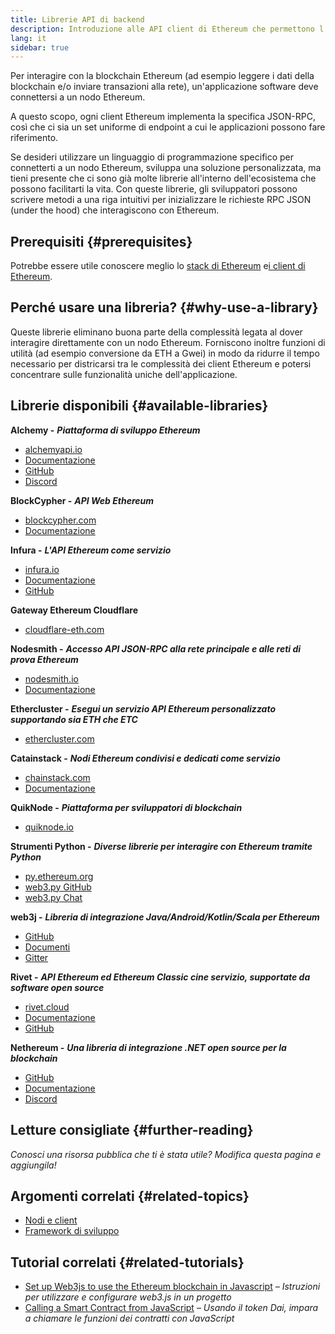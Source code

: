 ```yaml
---
title: Librerie API di backend
description: Introduzione alle API client di Ethereum che permettono l'interazione tra un'applicazione con la blockchain.
lang: it
sidebar: true
---
```


Per interagire con la blockchain Ethereum (ad esempio leggere i dati della blockchain e/o inviare transazioni alla rete), un'applicazione software deve connettersi a un nodo Ethereum.

A questo scopo, ogni client Ethereum implementa la specifica JSON-RPC, così che ci sia un set uniforme di endpoint a cui le applicazioni possono fare riferimento.

Se desideri utilizzare un linguaggio di programmazione specifico per connetterti a un nodo Ethereum, sviluppa una soluzione personalizzata, ma tieni presente che ci sono già molte librerie all'interno dell'ecosistema che possono facilitarti la vita. Con queste librerie, gli sviluppatori possono scrivere metodi a una riga intuitivi per inizializzare le richieste RPC JSON (under the hood) che interagiscono con Ethereum.

## Prerequisiti {#prerequisites}

Potrebbe essere utile conoscere meglio lo [stack di Ethereum](/developers/docs/ethereum-stack/) e[i client di Ethereum](/docs/nodes-and-clients/).

## Perché usare una libreria? {#why-use-a-library}

Queste librerie eliminano buona parte della complessità legata al dover interagire direttamente con un nodo Ethereum. Forniscono inoltre funzioni di utilità (ad esempio conversione da ETH a Gwei) in modo da ridurre il tempo necessario per districarsi tra le complessità dei client Ethereum e potersi concentrare sulle funzionalità uniche dell'applicazione.

## Librerie disponibili {#available-libraries}

<!-- TODO separate APIs-as-a-service vs. connect your own -->

**Alchemy -** **_Piattaforma di sviluppo Ethereum_**

- [alchemyapi.io](https://alchemyapi.io)
- [Documentazione](https://docs.alchemyapi.io/)
- [GitHub](https://github.com/alchemyplatform)
- [Discord](https://discord.gg/kwqVnrA)

**BlockCypher -** **_API Web Ethereum_**

- [blockcypher.com](https://www.blockcypher.com/)
- [Documentazione](https://www.blockcypher.com/dev/ethereum/)

**Infura -** **_L'API Ethereum come servizio_**

- [infura.io](https://infura.io)
- [Documentazione](https://infura.io/docs)
- [GitHub](https://github.com/INFURA)

**Gateway Ethereum Cloudflare**

- [cloudflare-eth.com](https://cloudflare-eth.com)

**Nodesmith -** **_Accesso API JSON-RPC alla rete principale e alle reti di prova Ethereum_**

- [nodesmith.io](https://nodesmith.io/network/ethereum/)
- [Documentazione](https://nodesmith.io/docs/#/ethereum/apiRef)

**Ethercluster -** **_Esegui un servizio API Ethereum personalizzato supportando sia ETH che ETC_**

- [ethercluster.com](https://www.ethercluster.com/)

**Catainstack -** **_Nodi Ethereum condivisi e dedicati come servizio_**

- [chainstack.com](https://chainstack.com)
- [Documentazione](https://docs.chainstack.com)

**QuikNode -** **_Piattaforma per sviluppatori di blockchain_**

- [quiknode.io](https://quiknode.io)

**Strumenti Python -** **_Diverse librerie per interagire con Ethereum tramite Python_**

- [py.ethereum.org](http://python.ethereum.org/)
- [web3.py GitHub](https://github.com/ethereum/web3.py)
- [web3.py Chat](https://gitter.im/ethereum/web3.py)

**web3j -** **_Libreria di integrazione Java/Android/Kotlin/Scala per Ethereum_**

- [GitHub](https://github.com/web3j/web3j)
- [Documenti](https://docs.web3j.io/)
- [Gitter](https://gitter.im/web3j/web3j)

**Rivet -** **_API Ethereum ed Ethereum Classic cine servizio, supportate da software open source_**

- [rivet.cloud](https://rivet.cloud)
- [Documentazione](https://rivet.cloud/docs/)
- [GitHub](https://github.com/openrelayxyz/ethercattle-deployment)

**Nethereum -** **_Una libreria di integrazione .NET open source per la blockchain_**

- [GitHub](https://github.com/Nethereum/Nethereum)
- [Documentazione](http://docs.nethereum.com/en/latest/)
- [Discord](https://discord.com/invite/jQPrR58FxX)

## Letture consigliate {#further-reading}

_Conosci una risorsa pubblica che ti è stata utile? Modifica questa pagina e aggiungila!_

## Argomenti correlati {#related-topics}

- [Nodi e client](/developers/docs/nodes-and-clients/)
- [Framework di sviluppo](/developers/docs/frameworks/)

## Tutorial correlati {#related-tutorials}

- [Set up Web3js to use the Ethereum blockchain in Javascript](/developers/tutorials/set-up-web3js-to-use-ethereum-in-javascript/) _– Istruzioni per utilizzare e configurare web3.js in un progetto_
- [Calling a Smart Contract from JavaScript](/developers/tutorials/calling-a-smart-contract-from-javascript/) _– Usando il token Dai, impara a chiamare le funzioni dei contratti con JavaScript_
